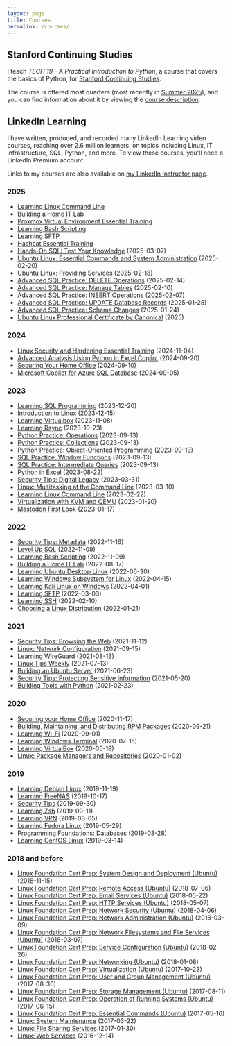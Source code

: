 ```yaml
---
layout: page
title: Courses
permalink: /courses/
---
```


## Stanford Continuing Studies

I teach _TECH 19 - A Practical Introduction to Python_, a course that covers the basics of Python, for [Stanford Continuing Studies](https://continuingstudies.stanford.edu/). 

The course is offered most quarters (most recently in [Summer 2025](https://digital.continuingstudies.stanford.edu/summer-2025)), and you can find information about it by viewing the [course description](https://continuingstudies.stanford.edu/courses/professional-and-personal-development/a-practical-introduction-to-python/20244_TECH-19).

## LinkedIn Learning

I have written, produced, and recorded many LinkedIn Learning video courses, reaching over 2.6 million learners, on topics including Linux, IT infrastructure, SQL, Python, and more. To view these courses, you'll need a LinkedIn Premium account. 

Links to my courses are also available on [my LinkedIn Instructor page](https://www.linkedin.com/learning/instructors/scott-simpson).

### 2025
- [Learning Linux Command Line](https://www.linkedin.com/learning/learning-linux-command-line-26594217)
- [Building a Home IT Lab](https://www.linkedin.com/learning/building-a-home-it-lab-26165197)
- [Proxmox Virtual Environment Essential Training](https://www.linkedin.com/learning/proxmox-virtual-environment-essential-training)
- [Learning Bash Scripting](https://www.linkedin.com/learning/learning-bash-scripting-26210777)
- [Learning SFTP](https://www.linkedin.com/learning/learning-sftp-29541201)
- [Hashcat Essential Training](https://www.linkedin.com/learning/hashcat-essential-training)
- [Hands-On SQL: Test Your Knowledge](https://www.linkedin.com/learning/hands-on-sql-challenges-test-your-knowledge) (2025-03-07)
- [Ubuntu Linux: Essential Commands and System Administration](https://www.linkedin.com/learning/ubuntu-linux-essential-commands-and-system-administration) (2025-02-20)
- [Ubuntu Linux: Providing Services](https://www.linkedin.com/learning/ubuntu-linux-providing-services) (2025-02-18)
- [Advanced SQL Practice: DELETE Operations](https://www.linkedin.com/learning/advanced-sql-practice-delete-operations) (2025-02-14)
- [Advanced SQL Practice: Manage Tables](https://www.linkedin.com/learning/advanced-sql-practice-manage-tables) (2025-02-10)
- [Advanced SQL Practice: INSERT Operations](https://www.linkedin.com/learning/advanced-sql-practice-insert-operations) (2025-02-07)
- [Advanced SQL Practice: UPDATE Database Records](https://www.linkedin.com/learning/advanced-sql-practice-update-database-records) (2025-01-28)
- [Advanced SQL Practice: Schema Changes](https://www.linkedin.com/learning/advanced-sql-practice-schema-changes) (2025-01-24)
- [Ubuntu Linux Professional Certificate by Canonical](https://www.linkedin.com/learning/paths/ubuntu-linux-professional-certificate-by-canonical) (2025)

### 2024

- [Linux Security and Hardening Essential Training](https://www.linkedin.com/learning/linux-security-and-hardening-essential-training-24928686) (2024-11-04)
- [Advanced Analysis Using Python in Excel Copilot](https://www.linkedin.com/learning/advanced-analysis-using-python-in-excel-copilot) (2024-09-20)
- [Securing Your Home Office](https://www.linkedin.com/learning/securing-your-home-office-24757393) (2024-09-10)
- [Microsoft Copilot for Azure SQL Database](https://www.linkedin.com/learning/microsoft-copilot-for-azure-sql-database) (2024-09-05)

### 2023

- [Learning SQL Programming](https://www.linkedin.com/learning/learning-sql-programming-8382385) (2023-12-20)
- [Introduction to Linux](https://www.linkedin.com/learning/introduction-to-linux) (2023-12-15)
- [Learning Virtualbox](https://www.linkedin.com/learning/learning-virtualbox-19862434) (2023-11-08)
- [Learning Rsync](https://www.linkedin.com/learning/learning-rsync) (2023-10-23)
- [Python Practice: Operations](https://www.linkedin.com/learning/python-practice-operations) (2023-09-13)
- [Python Practice: Collections](https://www.linkedin.com/learning/python-practice-collections) (2023-09-13)
- [Python Practice: Object-Oriented Programming](https://www.linkedin.com/learning/python-practice-object-oriented-programming) (2023-09-13)
- [SQL Practice: Window Functions](https://www.linkedin.com/learning/sql-practice-window-functions) (2023-09-13)
- [SQL Practice: Intermediate Queries](https://www.linkedin.com/learning/sql-practice-intermediate-queries) (2023-09-13)
- [Python in Excel](https://www.linkedin.com/learning/python-in-excel/) (2023-08-22)
- [Security Tips: Digital Legacy](https://www.linkedin.com/learning/security-tips-digital-legacy/) (2023-03-31)
- [Linux: Multitasking at the Command Line](https://www.linkedin.com/learning/linux-multitasking-at-the-command-line-18466403) (2023-03-10)
- [Learning Linux Command Line](https://www.linkedin.com/learning/learning-linux-command-line-14447912) (2023-02-22)
- [Virtualization with KVM and QEMU](https://www.linkedin.com/learning/virtualization-with-kvm-and-qemu) (2023-01-20)
- [Mastodon First Look](https://www.linkedin.com/learning/first-look-mastodon) (2023-01-17)

### 2022

- [Security Tips: Metadata](https://www.linkedin.com/learning/security-tips-metadata) (2022-11-16)
- [Level Up SQL](https://www.linkedin.com/learning/level-up-sql) (2022-11-09)
- [Learning Bash Scripting](https://www.linkedin.com/learning/learning-bash-scripting-17063287) (2022-11-09)
- [Building a Home IT Lab](https://www.linkedin.com/learning/building-a-home-it-lab-15077425/) (2022-08-17)
- [Learning Ubuntu Desktop Linux](https://www.linkedin.com/learning/learning-ubuntu-desktop-18015807) (2022-06-30)
- [Learning Windows Subsystem for Linux](https://www.linkedin.com/learning/learning-windows-subsystem-for-linux-16134127) (2022-04-15)
- [Learning Kali Linux on Windows](https://www.linkedin.com/learning/learning-kali-linux-on-windows) (2022-04-01)
- [Learning SFTP](https://www.linkedin.com/learning/learning-sftp) (2022-03-03)
- [Learning SSH](https://www.linkedin.com/learning/learning-ssh-14571185) (2022-02-10)
- [Choosing a Linux Distribution](https://www.linkedin.com/learning/choosing-a-linux-distribution) (2022-01-21)

### 2021

- [Security Tips: Browsing the Web](https://www.linkedin.com/learning/security-tips-browsing-the-web) (2021-11-12)
- [Linux: Network Configuration](https://www.linkedin.com/learning/linux-network-configuration-14257682) (2021-09-15)
- [Learning WireGuard](https://www.linkedin.com/learning/learning-wireguard) (2021-08-13)
- [Linux Tips Weekly](https://www.linkedin.com/learning/linux-tips-weekly) (2021-07-13)
- [Building an Ubuntu Server](https://www.linkedin.com/learning/building-an-ubuntu-server) (2021-06-23)
- [Security Tips: Protecting Sensitive Information](https://www.linkedin.com/learning/security-tips-protecting-sensitive-information) (2021-05-20)
- [Building Tools with Python](https://www.linkedin.com/learning/building-tools-with-python) (2021-02-23)

### 2020

- [Securing your Home Office](https://www.linkedin.com/learning/securing-your-home-office) (2020-11-17)
- [Building, Maintaining, and Distributing RPM Packages](https://www.linkedin.com/learning/building-maintaining-and-distributing-rpm-packages) (2020-09-21)
- [Learning Wi-Fi](https://www.linkedin.com/learning/learning-wi-fi) (2020-09-01)
- [Learning Windows Terminal](https://www.linkedin.com/learning/learning-windows-terminal) (2020-07-15)
- [Learning VirtualBox](https://www.linkedin.com/learning/learning-virtualbox-2) (2020-05-18)
- [Linux: Package Managers and Repositories](https://www.linkedin.com/learning/linux-package-managers-and-repositories) (2020-01-02)

### 2019

- [Learning Debian Linux](https://www.linkedin.com/learning/learning-debian-linux) (2019-11-19)
- [Learning FreeNAS](https://www.linkedin.com/learning/learning-freenas) (2019-10-17)
- [Security Tips](https://www.linkedin.com/learning/security-tips) (2019-09-30)
- [Learning Zsh](https://www.linkedin.com/learning/learning-zsh) (2019-09-11)
- [Learning VPN](https://www.linkedin.com/learning/learning-vpn) (2019-08-05)
- [Learning Fedora Linux](https://www.linkedin.com/learning/learning-fedora-linux-2) (2019-05-29)
- [Programming Foundations: Databases](https://www.linkedin.com/learning/programming-foundations-databases-2) (2019-03-28)
- [Learning CentOS Linux](https://www.linkedin.com/learning/learning-centos-linux-2) (2019-03-14)

### 2018 and before

- [Linux Foundation Cert Prep: System Design and Deployment (Ubuntu)](https://www.linkedin.com/learning/linux-foundation-cert-prep-system-design-and-deployment-ubuntu) (2018-11-15)
- [Linux Foundation Cert Prep: Remote Access (Ubuntu)](https://www.linkedin.com/learning/linux-foundation-cert-prep-remote-access-ubuntu) (2018-07-06)
- [Linux Foundation Cert Prep: Email Services (Ubuntu)](https://www.linkedin.com/learning/linux-foundation-cert-prep-email-services-ubuntu) (2018-05-22)
- [Linux Foundation Cert Prep: HTTP Services (Ubuntu)](https://www.linkedin.com/learning/linux-foundation-cert-prep-http-services-ubuntu) (2018-05-07)
- [Linux Foundation Cert Prep: Network Security (Ubuntu)](https://www.linkedin.com/learning/linux-foundation-cert-prep-network-security-ubuntu) (2018-04-06)
- [Linux Foundation Cert Prep: Network Administration (Ubuntu)](https://www.linkedin.com/learning/linux-foundation-cert-prep-network-administration-ubuntu) (2018-03-09)
- [Linux Foundation Cert Prep: Network Filesystems and File Services (Ubuntu)](https://www.linkedin.com/learning/linux-foundation-cert-prep-network-filesystems-and-file-services-ubuntu) (2018-03-07)
- [Linux Foundation Cert Prep: Service Configuration (Ubuntu)](https://www.linkedin.com/learning/linux-foundation-cert-prep-service-configuration-ubuntu) (2018-02-26)
- [Linux Foundation Cert Prep: Networking (Ubuntu)](https://www.linkedin.com/learning/linux-foundation-cert-prep-networking-ubuntu) (2018-01-08)
- [Linux Foundation Cert Prep: Virtualization (Ubuntu)](https://www.linkedin.com/learning/linux-foundation-cert-prep-virtualization-ubuntu) (2017-10-23)
- [Linux Foundation Cert Prep: User and Group Management (Ubuntu)](https://www.linkedin.com/learning/linux-foundation-cert-prep-user-and-group-management-ubuntu) (2017-08-30)
- [Linux Foundation Cert Prep: Storage Management (Ubuntu)](https://www.linkedin.com/learning/linux-foundation-cert-prep-storage-management-ubuntu) (2017-08-11)
- [Linux Foundation Cert Prep: Operation of Running Systems (Ubuntu)](https://www.linkedin.com/learning/linux-foundation-cert-prep-operation-of-running-systems-ubuntu) (2017-06-15)
- [Linux Foundation Cert Prep: Essential Commands (Ubuntu)](https://www.linkedin.com/learning/linux-foundation-cert-prep-essential-commands-ubuntu) (2017-05-16)
- [Linux: System Maintenance](https://www.linkedin.com/learning/linux-system-maintenance) (2017-03-22)
- [Linux: File Sharing Services](https://www.linkedin.com/learning/linux-file-sharing-services) (2017-01-30)
- [Linux: Web Services](https://www.linkedin.com/learning/linux-web-services) (2016-12-14)
